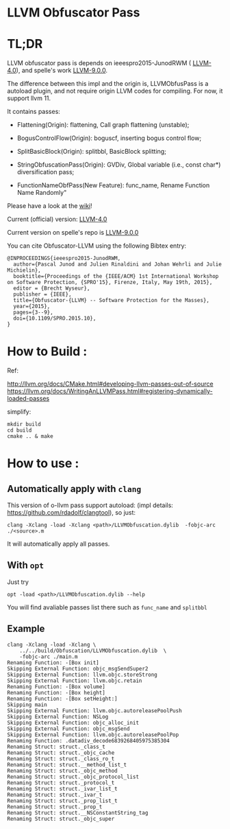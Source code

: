 LLVM Obfuscator Pass
===========

# TL;DR

LLVM obfuscator pass is depends on ieeespro2015-JunodRWM ( [LLVM-4.0](https://github.com/obfuscator-llvm/obfuscator/tree/llvm-4.0)), and spelle's work [LLVM-9.0.0](https://github.com/spelle/obfuscator/tree/llvm-9.0.0).

The difference between this impl and the origin is, LLVMObfusPass is a autoload plugin, and not require origin LLVM codes for compiling. For now, it support llvm 11.


It contains passes:

* Flattening(Origin): flattening, Call graph flattening (unstable);

* BogusControlFlow(Origin): boguscf, inserting bogus control flow;

* SplitBasicBlock(Origin): splitbbl, BasicBlock splitting;

* StringObfuscationPass(Origin): GVDiv, Global variable (i.e., const char*) diversification pass;

* FunctionNameObfPass(New Feature): func_name, Rename Function Name Randomly"


Please have a look at the [wiki](https://github.com/obfuscator-llvm/obfuscator/wiki)!

Current (official) version: [LLVM-4.0](https://github.com/obfuscator-llvm/obfuscator/tree/llvm-4.0)

Current version on spelle's repo is [LLVM-9.0.0](https://github.com/spelle/obfuscator/tree/llvm-9.0.0)

You can cite Obfuscator-LLVM using the following Bibtex entry:



```
@INPROCEEDINGS{ieeespro2015-JunodRWM,
  author={Pascal Junod and Julien Rinaldini and Johan Wehrli and Julie Michielin},
  booktitle={Proceedings of the {IEEE/ACM} 1st International Workshop on Software Protection, {SPRO'15}, Firenze, Italy, May 19th, 2015},
  editor = {Brecht Wyseur},
  publisher = {IEEE},
  title={Obfuscator-{LLVM} -- Software Protection for the Masses},
  year={2015},
  pages={3--9},
  doi={10.1109/SPRO.2015.10},
}
```

# How to Build :

Ref:

http://llvm.org/docs/CMake.html#developing-llvm-passes-out-of-source
https://llvm.org/docs/WritingAnLLVMPass.html#registering-dynamically-loaded-passes

simplify:

```
mkdir build
cd build
cmake .. & make
```

# How to use :

## Automatically apply with `clang`

This version of o-llvm pass support autoload: (impl details: https://github.com/rdadolf/clangtool), so just:

```
clang -Xclang -load -Xclang <path>/LLVMObfuscation.dylib  -fobjc-arc ./<source>.m
```

It will automatically apply all passes.

## With `opt`

Just try
```
opt -load <path>/LLVMObfuscation.dylib --help
```

You will find avaliable passes list there such as `func_name` and `splitbbl`


## Example

```
clang -Xclang -load -Xclang \
	../../build/Obfuscation/LLVMObfuscation.dylib  \
	-fobjc-arc ./main.m
Renaming Function: -[Box init]
Skipping External Function: objc_msgSendSuper2
Skipping External Function: llvm.objc.storeStrong
Skipping External Function: llvm.objc.retain
Renaming Function: -[Box volume]
Renaming Function: -[Box height]
Renaming Function: -[Box setHeight:]
Skipping main
Skipping External Function: llvm.objc.autoreleasePoolPush
Skipping External Function: NSLog
Skipping External Function: objc_alloc_init
Skipping External Function: objc_msgSend
Skipping External Function: llvm.objc.autoreleasePoolPop
Renaming Function: .datadiv_decode6839268405975385304
Renaming Struct: struct._class_t
Renaming Struct: struct._objc_cache
Renaming Struct: struct._class_ro_t
Renaming Struct: struct.__method_list_t
Renaming Struct: struct._objc_method
Renaming Struct: struct._objc_protocol_list
Renaming Struct: struct._protocol_t
Renaming Struct: struct._ivar_list_t
Renaming Struct: struct._ivar_t
Renaming Struct: struct._prop_list_t
Renaming Struct: struct._prop_t
Renaming Struct: struct.__NSConstantString_tag
Renaming Struct: struct._objc_super
```
